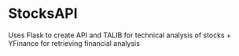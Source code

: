 # StocksAPI
Uses Flask to create API and TALIB for technical analysis of stocks + YFinance for retrieving financial analysis
